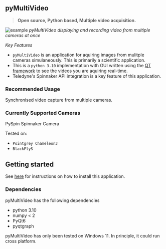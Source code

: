 ## pyMultiVideo

>**Open source, Python based, Multiple video acquisition.**

![example](./media/multi-screen-layout.jpeg)
*pyMultiVideo displaying and recording video from multiple cameras at once*

*Key Features*

- `pyMultiVideo` is an application for aquiring images from mulitple cameras simulaneously. This is primarily a scientific application.
- This is a `python 3.10` implementation with GUI written using the [QT framework](https://www.qt.io/product/framework) to see the videos you are aquiring real-time.
- Teledyne's Spinnaker API integration is a key feature of this application.

### Recommended Usage

Synchronised video capture from multiple cameras.

### Currently Supported Cameras

PySpin Spinnaker Camera

Tested on:

- `Pointgrey Chameleon3`
- `BlackFlyS`

## Getting started

See [here](./user-guide/installation.md) for instructions on how to install this application.

### Dependencies

pyMultiVideo has the following dependencies

- python 3.10
- numpy < 2
- PyQt6
- pyqtgraph

pyMultiVideo has only been tested on Windows 11. In principle, it could run cross platform.
